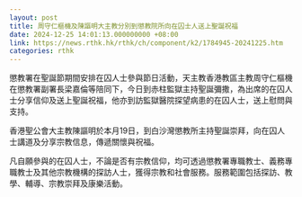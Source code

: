 ```yaml
---
layout: post
title: 周守仁樞機及陳謳明大主教分別到懲教院所向在囚士人送上聖誕祝福
date: 2024-12-25 14:01:13.000000000 +08:00
link: https://news.rthk.hk/rthk/ch/component/k2/1784945-20241225.htm
categories: rthk
---
```


​懲教署在聖誕節期間安排在囚人士參與節日活動，天主教香港教區主教周守仁樞機在懲教署副署長梁嘉倫等陪同下，今日到赤柱監獄主持聖誕彌撒，為出席的在囚人士分享信仰及送上聖誕祝福，他亦到訪監獄醫院探望病患的在囚人士，送上慰問與支持。

香港聖公會大主教陳謳明於本月19日，到白沙灣懲教所主持聖誕崇拜，向在囚人士講道及分享宗教信息，傳遞關懷與祝福。

凡自願參與的在囚人士，不論是否有宗教信仰，均可透過懲教署專職教士、義務專職教士及其他宗教機構的探訪人士，獲得宗教和社會服務。服務範圍包括探訪、教學、輔導、宗教崇拜及康樂活動。
